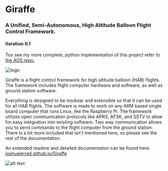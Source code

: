 # Giraffe
### A Unified, Semi-Autonomous, High Altitude Balloon Flight Control Framework.
#### Iteration 0.1

Too see my more complete, python implementaiton of this project refer to [the AOS repo.](https://github.com/joshua-jerred/AOS)

![logo](https://user-images.githubusercontent.com/19292194/193437157-0a421f68-fa85-43bb-b372-1807a19c470d.png)


Giraffe is a flight control framework for high altitude balloon (HAB) flights. 
The framework includes flight computer hardware and software, as well as 
ground station software. 

Everything is designed to be modular and extensible so that it can be used for
all HAB flights. The software is made to work on any ARM based single board
computer that runs Linux, like the Raspberry Pi. The framework utilizes open 
communication protocols like APRS, AFSK, and SSTV to allow for easy integration
into existing software. Two way communication allows you to send commands to the
flight computer from the ground station. There is a lot more included that isn't
mentioned here, so please see the rest of the documentation.

An extended readme and detailed documentation can be found here:
[joshuajerred.github.io/Giraffe](https://joshuajerred.github.io/Giraffe)


![alt text](https://user-images.githubusercontent.com/19292194/174874402-ad9695dc-447e-425d-afe4-dd6350de5644.jpg)
